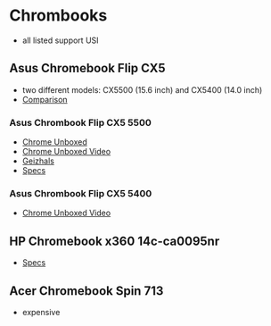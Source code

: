 # Chrombooks

- all listed support USI

## Asus Chromebook Flip CX5

- two different models: CX5500 (15.6 inch) and CX5400 (14.0 inch)
- [Comparison](https://www.asus.com/searchresult?searchType=products&searchKey=chromebook%20cx5&page=1)

### Asus Chrombook Flip CX5 5500

- [Chrome Unboxed](https://chromeunboxed.com/grab-the-powerful-asus-chromebook-cx5-for-as-little-as-419-150-off/)
- [Chrome Unboxed Video](https://www.youtube.com/watch?v=SRfrFb_cF-A)
- [Geizhals](https://geizhals.de/asus-chromebook-flip-cx5-cx5500-v76846.html)
- [Specs](https://www.asus.com/Laptops/For-Home/Chromebook/ASUS-Chromebook-Flip-CX5-CX5500/techspec/)

### Asus Chrombook Flip CX5 5400

- [Chrome Unboxed Video](https://youtu.be/cCHiZQ4sMnQ)

## HP Chromebook x360 14c-ca0095nr

- [Specs](https://www.hp.com/us-en/shop/pdp/hp-chromebook-x360-14c-ca0095nr)

## Acer Chromebook Spin 713

- expensive

